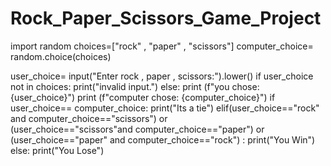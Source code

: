 # Rock_Paper_Scissors_Game_Project
import random
choices=["rock" , "paper" , "scissors"]
computer_choice= random.choice(choices)

user_choice= input("Enter rock , paper , scissors:").lower()
if user_choice not in choices:
    print("invalid input.")
else:
    print (f"you chose: {user_choice}")
    print (f"computer chose: {computer_choice}")
if user_choice== computer_choice:
    print("Its a tie")
elif(user_choice=="rock" and computer_choice=="scissors") or \
    (user_choice=="scissors"and computer_choice=="paper") or \
    (user_choice=="paper" and computer_choice=="rock") :
    print("You Win")
else:
    print("You Lose")
